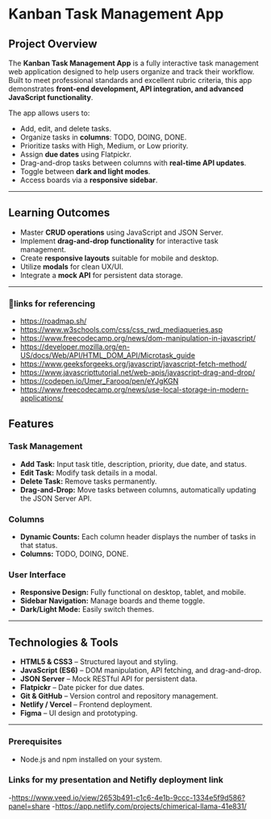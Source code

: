 # Kanban Task Management App

## Project Overview
The **Kanban Task Management App** is a fully interactive task management web application designed to help users organize and track their workflow. Built to meet professional standards and excellent rubric criteria, this app demonstrates **front-end development, API integration, and advanced JavaScript functionality**.  

The app allows users to:
- Add, edit, and delete tasks.
- Organize tasks in **columns**: TODO, DOING, DONE.
- Prioritize tasks with High, Medium, or Low priority.
- Assign **due dates** using Flatpickr.
- Drag-and-drop tasks between columns with **real-time API updates**.
- Toggle between **dark and light modes**.
- Access boards via a **responsive sidebar**.

---

## Learning Outcomes
- Master **CRUD operations** using JavaScript and JSON Server.
- Implement **drag-and-drop functionality** for interactive task management.
- Create **responsive layouts** suitable for mobile and desktop.
- Utilize **modals** for clean UX/UI.
- Integrate a **mock API** for persistent data storage.

---

### 🔗links for referencing
- https://roadmap.sh/
- https://www.w3schools.com/css/css_rwd_mediaqueries.asp
- https://www.freecodecamp.org/news/dom-manipulation-in-javascript/
- https://developer.mozilla.org/en-US/docs/Web/API/HTML_DOM_API/Microtask_guide
- https://www.geeksforgeeks.org/javascript/javascript-fetch-method/
- https://www.javascripttutorial.net/web-apis/javascript-drag-and-drop/
- https://codepen.io/Umer_Farooq/pen/eYJgKGN
- https://www.freecodecamp.org/news/use-local-storage-in-modern-applications/



## Features

### Task Management
- **Add Task:** Input task title, description, priority, due date, and status.  
- **Edit Task:** Modify task details in a modal.  
- **Delete Task:** Remove tasks permanently.  
- **Drag-and-Drop:** Move tasks between columns, automatically updating the JSON Server API.  

### Columns
- **Dynamic Counts:** Each column header displays the number of tasks in that status.  
- **Columns:** TODO, DOING, DONE.  

### User Interface
- **Responsive Design:** Fully functional on desktop, tablet, and mobile.  
- **Sidebar Navigation:** Manage boards and theme toggle.  
- **Dark/Light Mode:** Easily switch themes.  

---

## Technologies & Tools
- **HTML5 & CSS3** – Structured layout and styling.  
- **JavaScript (ES6)** – DOM manipulation, API fetching, and drag-and-drop.  
- **JSON Server** – Mock RESTful API for persistent data.  
- **Flatpickr** – Date picker for due dates.  
- **Git & GitHub** – Version control and repository management.  
- **Netlify / Vercel** – Frontend deployment.  
- **Figma** – UI design and prototyping.  

---

### Prerequisites
- Node.js and npm installed on your system.

### Links for my presentation and Netifly deployment link
-https://www.veed.io/view/2653b491-c1c6-4e1b-9ccc-1334e5f9d586?panel=share
-https://app.netlify.com/projects/chimerical-llama-41e831/